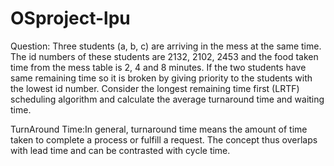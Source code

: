 # OSproject-lpu
Question:
Three students (a, b, c) are arriving in the mess at the same time. The id numbers of these students are 2132, 2102, 2453 and the food taken time from the mess table is 2, 4 and 8 minutes. If the two students have same remaining time so it is broken by giving priority to the students with the lowest id number. Consider the longest remaining time first (LRTF) scheduling algorithm and calculate the average turnaround time and waiting time.

TurnAround Time:In general, turnaround time means the amount of time taken to complete a process or fulfill a request. The concept thus overlaps with lead time and can be contrasted with cycle time.
